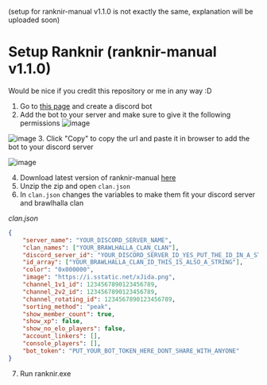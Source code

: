 (setup for ranknir-manual v1.1.0 is not exactly the same, explanation will be uploaded soon)


# Setup Ranknir (ranknir-manual v1.1.0)
Would be nice if you credit this repository or me in any way :D
1. Go to [this page](https://discord.com/developers/applications) and create a discord bot
2. Add the bot to your server and make sure to give it the following permissions
![image](https://github.com/CrossyChainsaw/Ranknir/assets/74303221/aa3afa90-f8d1-4f00-82ed-dabba8c7d0c8)

![image](https://github.com/CrossyChainsaw/Ranknir/assets/74303221/f7789492-e48c-439c-93d1-93ba8538fabf)
3. Click "Copy" to copy the url and paste it in browser to add the bot to your discord server

![image](https://github.com/CrossyChainsaw/Ranknir/assets/74303221/4049bb52-8d08-46eb-856a-400a2d8a25aa)

4. Download latest version of ranknir-manual [here](https://github.com/CrossyChainsaw/Ranknir/releases/download/manual-v1.1.0/ranknir.zip)
5. Unzip the zip and open `clan.json`
6. In `clan.json` changes the variables to make them fit your discord server and brawlhalla clan

*clan.json*
```json
{
    "server_name": "YOUR_DISCORD_SERVER_NAME",
    "clan_names": ["YOUR_BRAWLHALLA_CLAN_CLAN"],
    "discord_server_id": "YOUR_DISCORD_SERVER_ID_YES_PUT_THE_ID_IN_A_STRING",
    "id_array": ["YOUR_BRAWLHALLA_CLAN_ID_THIS_IS_ALSO_A_STRING"],
    "color": "0x000000",
    "image": "https://i.sstatic.net/xJida.png",
    "channel_1v1_id": 1234567890123456789,
    "channel_2v2_id": 1234567890123456789,
    "channel_rotating_id": 1234567890123456789,
    "sorting_method": "peak",
    "show_member_count": true,
    "show_xp": false,
    "show_no_elo_players": false,
    "account_linkers": [],
    "console_players": [],
    "bot_token": "PUT_YOUR_BOT_TOKEN_HERE_DONT_SHARE_WITH_ANYONE"
}
```

7. Run ranknir.exe
